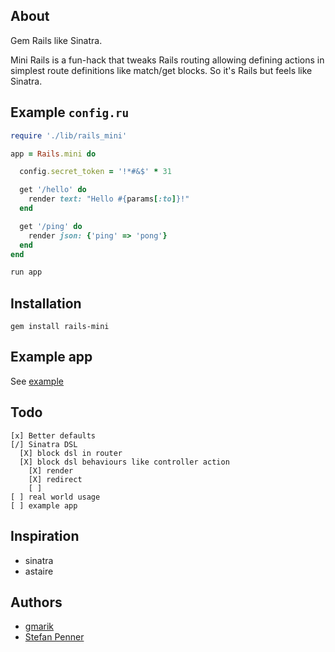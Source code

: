 ## About

Gem Rails like Sinatra.

Mini Rails is a fun-hack that tweaks Rails routing allowing defining actions in simplest route definitions like match/get blocks.
So it's Rails but feels like Sinatra.

## Example `config.ru`

```ruby
require './lib/rails_mini'

app = Rails.mini do

  config.secret_token = '!*#&$' * 31

  get '/hello' do
    render text: "Hello #{params[:to]}!"
  end

  get '/ping' do
    render json: {'ping' => 'pong'}
  end
end

run app
```

## Installation

`gem install rails-mini`

## Example app

See [example](https://github.com/gmarik/mini-rails/tree/45dcc6da8eb07fa84d57aceb3d45c1aee01d72a0)

## Todo

    [x] Better defaults
    [/] Sinatra DSL
      [X] block dsl in router
      [X] block dsl behaviours like controller action
        [X] render
        [X] redirect
        [ ]
    [ ] real world usage
    [ ] example app

## Inspiration

- sinatra
- astaire

## Authors

- [gmarik](http://github.com/gmarik)
- [Stefan Penner](https://github.com/stefanpenner)
